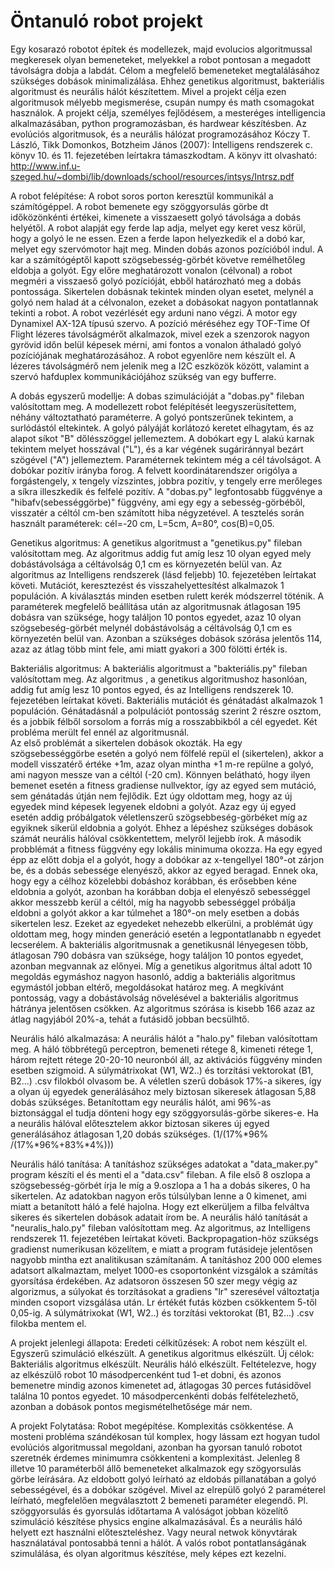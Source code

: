 # Öntanuló robot projekt

Egy kosarazó robotot építek és modellezek, majd evolucios algoritmussal megkeresek olyan bemeneteket, melyekkel a robot pontosan a megadott távolságra dobja a labdát. Célom a megfelelő bemeneteket megtalálásához szükséges dobások minimalizálása.
Ehhez genetikus algoritmust, bakteriális algoritmust és neurális hálót készítettem. Mivel a projekt célja ezen algoritmusok mélyebb megismerése, csupán numpy és math csomagokat használok.
A projekt célja, személyes fejlődésem, a mesteréges intelligencia alkalmazásában, python programozásban, és hardwear készítésben.
Az evolúciós algoritmusok, és a neurális hálózat programozásához Kóczy T. László, Tikk Domonkos, Botzheim János (2007): Intelligens rendszerek c. könyv 10. és 11. fejezetében leírtakra támaszkodtam. 
A könyv itt olvasható: http://www.inf.u-szeged.hu/~dombi/lib/downloads/school/resources/intsys/Intrsz.pdf

A robot felépítése:
A robot soros porton keresztül kommunikál a számítógéppel. A robot bemenete egy szöggyorsulás görbe dt időközönkénti értékei, kimenete a visszaesett golyó távolsága a dobás helyétől.
A robot alapját egy ferde lap adja, melyet egy keret vesz körül, hogy a golyó le ne essen. Ezen a ferde lapon helyezkedik el a dobó kar, melyet egy szervómotor hajt meg. Minden dobás azonos pozícióból indul. A kar a számítógéptől kapott szögsebesség-görbét követve remélhetőleg eldobja a golyót. Egy előre meghatározott vonalon (célvonal) a robot megméri a visszaeső golyó pozícióját, ebből határozható meg a dobás pontossága. Sikertelen dobásnak tekintek minden olyan esetet, melynél a golyó nem halad át a célvonalon, ezeket a dobásokat nagyon pontatlannak tekinti a robot.
A robot vezérlését egy arduni nano végzi. A motor egy Dynamixel AX-12A típusú szervo. A pozíció méréséhez egy TOF-Time Of Flight lézeres távolságmérőt alkalmazok, mivel ezek a szenzorok nagyon gyrövid időn belül képesek mérni, ami fontos a vonalon áthaladó golyó pozíciójának meghatározásához.
A robot egyenlőre nem készült el. A lézeres távolságmérő nem jelenik meg a I2C eszközök között, valamint a szervó hafduplex kommunikációjához szükség van egy bufferre.

A dobás egyszerű modellje:
A dobas szimulációját a "dobas.py" fileban valósítottam meg. 
A modellezett robot felépítését leegyszerüsítettem, néhány változtatható paraméterre. 
A golyó pontszerűnek tekintem, a surlódástól eltekintek.
A golyó pályáját korlátozó keretet elhagytam, és az alapot síkot "B" dőlésszöggel jellemeztem.
A dobókart egy L alakú karnak tekintem melyet hosszával ("L"), és a kar végének sugáriránnyal bezárt szögével ("A") jellemeztem.
Paraméternek tekintem még a cél távolságot.
A dobókar pozitív irányba forog. A felvett koordinátarendszer origólya a forgástengely, x tengely vízszintes, jobbra pozitív, y tengely erre merőleges a síkra illeszkedik és felfelé pozitív.
A "dobas.py" legfontosabb függvénye a "hibafv(sebességgörbe)" függvény, ami egy egy a sebesség-görbéből, visszatér a céltól cm-ben számított hiba négyzetével.
A tesztelés során használt paraméterek: cél=-20 cm, L=5cm, A=80°, cos(B)=0,05.

Genetikus algoritmus:
A genetikus algoritmust a "genetikus.py" fileban valósítottam meg.
Az algoritmus addig fut amíg lesz 10 olyan egyed mely dobástávolsága a céltávolság 0,1 cm es környezetén belül van.
Az algoritmus az Intelligens rendszerek (lásd feljebb) 10. fejezetében leírtakat követi. 
Mutációt, keresztezést és visszahelyettesítést alkalmazok 1 populáción. A kiválasztás minden esetben rulett kerék módszerrel töténik.
A paraméterek megfelelő beállítása után az algoritmusnak átlagosan 195 dobásra van szüksége, hogy találjon 10 pontos egyedet, azaz 10 olyan szögsebeség-görbét melynél dobástávolság a céltávolság 0,1 cm es környezetén belül van. Azonban a szükséges dobások szórása jelentős 114, azaz az átlag több mint fele, ami miatt gyakori a 300 fölötti érték is.

Bakteriális algoritmus:
A bakteriális algoritmust a "bakteriális.py" fileban valósítottam meg.
Az algoritmus , a genetikus algoritmushoz hasonlóan, addig fut amíg lesz 10 pontos egyed, és az Intelligens rendszerek 10. fejezetében leírtakat követi.
Bakteriális mutációt és génátadást alkalmazok 1 populáción. Génátadásnál a polpulációt pontosság szerint 2 részre osztom, és a jobbik félből sorsolom a forrás míg a rosszabbikból a cél egyedet.
Két probléma merült fel ennél az algoritmusnál.  
Az első problémát a sikertelen dobások okozták. Ha egy szögsebességgörbe esetén a golyó nem fölfelé repül el (sikertelen), akkor a modell visszatérő értéke +1m, azaz olyan mintha +1 m-re repülne a golyó, ami nagyon messze van a céltól (-20 cm). Könnyen belátható, hogy ilyen bemenet esetén a fitness gradiense nullvektor, így az egyed sem mutáció, sem génátadás útján nem fejlődik. Ezt úgy oldottam meg, hogy az új egyedek mind képesek legyenek eldobni a golyót. Azaz egy új egyed esetén addig próbálgatok véletlenszerű szögsebbeség-görbéket míg az egyiknek sikerül eldobnia a golyót. Ehhez a lépéshez szükséges dobások számát neurális hálóval csökkentettem, melyről lejjebb írok.
A második probblémát a fitness függvény egy lokális minimuma okozza. Ha egy egyed épp az előtt dobja el a golyót, hogy a dobókar az x-tengellyel  180°-ot zárjon be, és a dobás sebessége elenyésző, akkor az egyed beragad. Ennek oka, hogy egy a célhoz közelebbi dobáshoz korábban, és erősebben kéne eldobnia a golyót, azonban ha korábban dobja el elenyésző sebességgel akkor messzebb kerül a céltól, míg ha nagyobb sebességgel próbálja eldobni a golyót akkor a kar túlmehet a 180°-on mely esetben a dobás sikertelen lesz. Ezeket az egyedeket nehezebb elkerülni, a problémát úgy oldottam meg, hogy minden generáció esetén a legpontatlanabb n egyedet lecserélem.
A bakteriális algoritmusnak a genetikusnál lényegesen több, átlagosan 790 dobásra van szüksége, hogy találjon 10 pontos egyedet, azonban megvannak az előnyei. Míg a genetikus algoritmus által adott 10 megoldás egymáshoz nagyon hasonló, addig a bakteriális algoritmus egymástól jobban eltérő, megoldásokat határoz meg. A megkívánt pontosság, vagy a dobástávolság növelésével a bakteriális algoritmus hátránya jelentősen csökken. Az algoritmus szórása is kisebb 166 azaz az átlag nagyjából 20%-a, tehát a futásidő jobban becsülhtő.

Neurális háló alkalmazása:
A neurális hálót a "halo.py" fileban valósítottam meg. A háló többrétegű perceptron, bemeneti rétege 8, kimeneti rétege 1,  három rejtett rétege 20-20-10 neuronból áll, az aktivációs függvény minden esetben szigmoid. A súlymátrixokat (W1, W2..) és torzítási vektorokat (B1, B2...) .csv filokból olvasom be.
A véletlen szerű dobások 17%-a sikeres, így a olyan új egyedek generálásához mely biztosan sikeresek átlagosan 5,88 dobás szükséges. Betanítottam egy neurális hálót, ami 96%-as biztonsággal el tudja dönteni hogy egy szöggyorsulás-görbe sikeres-e. Ha a neurális hálóval előtesztelem akkor biztosan sikeres új egyed generálásához átlagosan 1,20 dobás szükséges. (1/(17%*96% /(17%*96%+83%*4%)))

Neurális háló tanítása:
A tanításhoz szükséges adatokat a "data_maker.py" program készíti el és menti el a  "data.csv" fileban. A file első 8 oszlopa a szögsebesség-görbét írja le míg a 9.oszlopa a 1 ha a dobás sikeres, 0 ha sikertelen. Az adatokban nagyon erős túlsúlyban lenne a 0 kimenet, ami miatt a betanított háló a felé hajolna. Hogy ezt elkerüljem a filba felváltva sikeres és sikertelen dobások adatait írom be.
A neurális háló tanítását a "neuralis_halo.py" fileban valósítottam meg.
Az algoritmus, az Intelligens rendszerek 11. fejezetében leírtakat követi.
Backpropagation-höz szükségs gradienst numerikusan közelítem, e miatt a program futásideje jelentősen nagyobb mintha ezt analitikusan számítanám.
A tanításhoz 200 000 elemes adatsort alkalmaztam, melyet 1000-es csoportonként vizsgálok a számítás gyorsítása érdekében. Az adatsoron összesen 50 szer megy végig az algorizmus, a súlyokat és torzításokat a gradiens "lr" szeresével változtatja minden csoport vizsgálása után. Lr értékét futás közben csökkentem 5-től  0,05-ig. A súlymátrixokat (W1, W2..) és torzítási vektorokat (B1, B2...) .csv filokba mentem el.

A projekt jelenlegi állapota:
Eredeti célkitűzések:
A robot nem készült el.
Egyszerű szimuláció elkészült.
A genetikus algoritmus elkészült.
Új célok:
Bakteriális algoritmus elkészült.
Neurális háló elkészült.
Feltételezve, hogy az elkészülő robot 10 másodpercenként tud 1-et dobni, és azonos bemenetre mindig azonos kimenetet ad, átlagogas 30 perces futásidővel találna 10 pontos egyedet. 10 másodpercenkénti dobás felfételezhető, azonban a dobások pontos megismételhetősége már nem.

A projekt Folytatása:
Robot megépítése.
Komplexitás csökkentése.
A mosteni probléma szándékosan túl komplex, hogy lássam ezt hogyan tudol evolúciós algoritmussal megoldani, azonban ha gyorsan tanuló robotot szeretnék érdemes minimumra csökkenteni a komplexitást. Jelenleg 8 illetve 10 paraméterből állő bemeneteket alkalmazok egy szögyorsulás görbe leírására. Az eldobott golyó leírható az eldobás pillanatában a golyó sebességével, és a dobókar szögével. Mivel az elrepülő golyó 2 paraméterel leírható, megfelelően megválasztott 2 bemeneti paraméter elegendő. Pl. szöggyorsulás és gyorsulás időtartama
A valóságot jobban közelítő szimuláció készítése physics engine alkalmazásával. És a neurális háló helyett ezt használni előteszteléshez. Vagy neural netwok könyvtárak használatával pontosabbá tenni a hálót.
A valós robot pontatlanságának szimulálása, és olyan algoritmus készítése, mely képes ezt kezelni.
